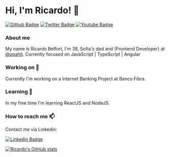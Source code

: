 # Hi, I'm Ricardo! 👋

[![Github Badge](https://img.shields.io/badge/-Github-000?style=flat-square&logo=Github&logoColor=white&link=https://github.com/ricardobelfort)](https://github.com/ricardobelfort)
[![Twitter Badge](https://img.shields.io/badge/-Twitter-1ca0f1?style=flat-square&labelColor=1ca0f1&logo=twitter&logoColor=white&link=https://twitter.com/ricardobelfort)](https://twitter.com/ricardobelfort)
[![Youtube Badge](https://img.shields.io/badge/-YouTube-ff0000?style=flat-square&labelColor=ff0000&logo=youtube&logoColor=white&link=https://www.youtube.com/c/RicardoBelfort)](https://www.youtube.com/c/RicardoBelfort)

### About me
My name is Ricardo Belfort, I'm 38, Sofia's dad and {Frontend Developer} at [@opahit](https://www.opah.com.br/).
Currently focused on JavaScript | TypeScript | Angular

### Working on 🔭
Currently I'm working on a Internet Banking Project at Banco Fibra.

### Learning 🌱
In my free time I'm learning ReactJS and NodeJS.

### How to reach me 📫
Contact me via Linkedin:

[![Linkedin Badge](https://img.shields.io/badge/-LinkedIn-blue?style=flat-square&logo=Linkedin&logoColor=white&link=https://www.linkedin.com/in/ricardobelfort/)](https://www.linkedin.com/in/ricardobelfort/)

[![Ricardo's GitHub stats](https://github-readme-stats.vercel.app/api?username=ricardobelfort)](https://github.com/ricardobelfort/github-readme-stats)

<!--
**ricardobelfort/ricardobelfort** is a ✨ _special_ ✨ repository because its `README.md` (this file) appears on your GitHub profile.

Here are some ideas to get you started:

- 🔭 I’m currently working on ...
- 🌱 I’m currently learning ...
- 👯 I’m looking to collaborate on ...
- 🤔 I’m looking for help with ...
- 💬 Ask me about ...
- 📫 How to reach me: ...
- 😄 Pronouns: ...
- ⚡ Fun fact: ...
-->
